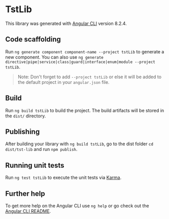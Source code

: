# TstLib

This library was generated with [Angular CLI](https://github.com/angular/angular-cli) version 8.2.4.

## Code scaffolding

Run `ng generate component component-name --project tstLib` to generate a new component. You can also use `ng generate directive|pipe|service|class|guard|interface|enum|module --project tstLib`.
> Note: Don't forget to add `--project tstLib` or else it will be added to the default project in your `angular.json` file. 

## Build

Run `ng build tstLib` to build the project. The build artifacts will be stored in the `dist/` directory.

## Publishing

After building your library with `ng build tstLib`, go to the dist folder `cd dist/tst-lib` and run `npm publish`.

## Running unit tests

Run `ng test tstLib` to execute the unit tests via [Karma](https://karma-runner.github.io).

## Further help

To get more help on the Angular CLI use `ng help` or go check out the [Angular CLI README](https://github.com/angular/angular-cli/blob/master/README.md).
